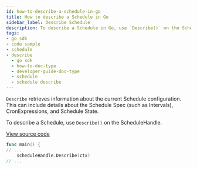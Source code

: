 ```yaml
---
id: how-to-describe-a-schedule-in-go
title: How to describe a Schedule in Go
sidebar_label: Describe Schedule
description: To describe a Schedule in Go, use `Describe()` on the ScheduleHandle.
tags:
- go sdk
- code sample
- schedule
- describe
  - go sdk
  - how-to-doc-type
  - developer-guide-doc-type
  - schedule
  - schedule describe
---
```


<!-- DO NOT EDIT THIS FILE DIRECTLY.
THIS FILE IS GENERATED from https://github.com/temporalio/documentation-samples-go/blob/main/schedule/describe/main_dacx.go. -->

`Describe` retrieves information about the current Schedule configuration.
This can include details about the Schedule Spec (such as Intervals), CronExpressions, and Schedule State.

To describe a Schedule, use `Describe()` on the ScheduleHandle.

<a class="dacx-source-link" href="https://github.com/temporalio/documentation-samples-go/blob/main/schedule/describe/main_dacx.go">View source code</a>

```go
func main() {
// ...
	scheduleHandle.Describe(ctx)
// ...
```
